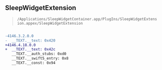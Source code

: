 ## SleepWidgetExtension

> `/Applications/SleepWidgetContainer.app/PlugIns/SleepWidgetExtension.appex/SleepWidgetExtension`

```diff

-4146.3.2.0.0
-  __TEXT.__text: 0x420
+4146.4.18.0.0
+  __TEXT.__text: 0x42c
   __TEXT.__auth_stubs: 0xd0
   __TEXT.__swift5_entry: 0x8
   __TEXT.__const: 0x94

```
